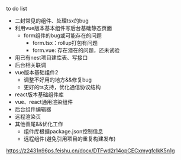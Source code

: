 to do list
* 二封常见的组件、处理tsx的bug
* 利用vue版本基本组件写后台基础静态页面
  * form组件的bug或可能存在的问题
    * form.tsx：rollup打包有问题
    * form.vue: 存在潜在的问题，还未试验
* 用已有nest项目建库表、写接口
* 后台相关联调
* vue版本基础组件2
  * 调整不好用的地方&&修复bug
  * 更好的ts支持，优化通信协议结构
* react版本基础组件库
* vue、react通用渲染组件
* 后台组件编辑器
* 远程渲染页
* 其他善尾&&优化工作
  * 组件库根据package.json控制信息
  * 远程组件(避免引用项目的重复构建发布)

<!-- 设计文档 -->
https://z2431n96ps.feishu.cn/docx/DTFwd2r14opCECxmygfclkK5n1g